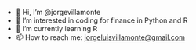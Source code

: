 - 👋 Hi, I’m @jorgevillamonte
- 👀 I’m interested in coding for finance in Python and R
- 🌱 I’m currently learning R
- 📫 How to reach me: jorgeluisvillamonte@gmail.com

<!---
jorgevillamonte/jorgevillamonte is a ✨ special ✨ repository because its `README.md` (this file) appears on your GitHub profile.
You can click the Preview link to take a look at your changes.
--->
